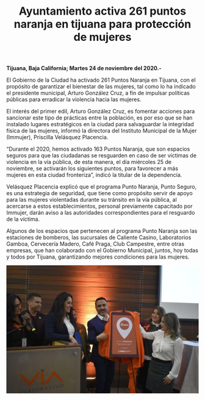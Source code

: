 ﻿---
layout: blog
title:  "Ayuntamiento activa 261 puntos naranja en tijuana para protección de mujeres"
categories: tijuana
permalink: /:categories/:title:output_ext
image: /img/cnr/ayuntamiento-activa.jpg
alt: "Ayuntamiento activa 261 puntos naranja en tijuana para protección de mujeres"
autor: 
---


**Tijuana, Baja California;  Martes 24 de noviembre del 2020.-**


El Gobierno de la Ciudad ha activado 261 Puntos Naranja en Tijuana, con el propósito de garantizar el bienestar de las mujeres, tal como lo ha indicado el presidente municipal, Arturo González Cruz, a fin de impulsar políticas públicas para erradicar la violencia hacia las mujeres.


El interés del primer edil, Arturo González Cruz, es fomentar acciones para sancionar este tipo de prácticas entre la población, es por eso que se han instalado lugares estratégicos en la ciudad para salvaguardar la integridad física de las mujeres, informó la directora del Instituto Municipal de la Mujer (Immujer), Priscilla Velásquez Placencia.


“Durante el 2020, hemos activado 163 Puntos Naranja, que son espacios seguros para que las ciudadanas se resguarden en caso de ser víctimas de violencia en la vía pública, de esta manera, el día miércoles 25 de noviembre, se activarán los siguientes puntos, para favorecer a más mujeres en esta ciudad fronteriza”, indicó la titular de la dependencia.


Velásquez Placencia explicó que el programa Punto Naranja, Punto Seguro, es una estrategia de seguridad, que tiene como propósito servir de apoyo para las mujeres violentadas durante su tránsito en la vía pública, al acercarse a estos establecimientos, personal previamente capacitado por Immujer, darán aviso a las autoridades correspondientes para el resguardo de la víctima. 


Algunos de los espacios que pertenecen al programa Punto Naranja son las estaciones de bomberos, las sucursales de Caliente Casino, Laboratorios Gamboa, Cervecería Madero, Café Praga, Club Campestre, entre otras empresas, que han colaborado con el Gobierno Municipal, juntos, hoy todas y todos por Tijuana, garantizando mejores condiciones para las mujeres.

<div id="carouselExampleSlidesOnly" class="carousel slide" data-ride="carousel">
  <div class="carousel-inner">
    <div class="carousel-item active">
       <img class="d-block w-100" src="/img/cnr/ayuntamiento-activa.jpg" loading="lazy"  alt="Ayuntamiento activa 261 puntos naranja en tijuana para protección de mujeres">
    </div>           
  </div>
</div>